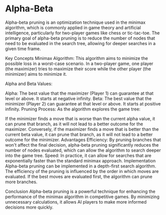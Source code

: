 # Alpha-Beta
Alpha-beta pruning is an optimization technique used in the minimax algorithm, which is commonly applied in game theory and artificial intelligence, particularly for two-player games like chess or tic-tac-toe. The primary goal of alpha-beta pruning is to reduce the number of nodes that need to be evaluated in the search tree, allowing for deeper searches in a given time frame.

Key Concepts
Minimax Algorithm: This algorithm aims to minimize the possible loss in a worst-case scenario. In a two-player game, one player (the maximizer) tries to maximize their score while the other player (the minimizer) aims to minimize it.

Alpha and Beta Values:

Alpha: The best value that the maximizer (Player 1) can guarantee at that level or above. It starts at negative infinity.
Beta: The best value that the minimizer (Player 2) can guarantee at that level or above. It starts at positive infinity.
Pruning Process: As the algorithm explores the game tree:

If the minimizer finds a move that is worse than the current alpha value, it can prune that branch, as it will not lead to a better outcome for the maximizer.
Conversely, if the maximizer finds a move that is better than the current beta value, it can prune that branch, as it will not lead to a better outcome for the minimizer.
Advantages
Efficiency: By pruning branches that won't affect the final decision, alpha-beta pruning significantly reduces the number of nodes evaluated, which can allow the algorithm to search deeper into the game tree.
Speed: In practice, it can allow for searches that are exponentially faster than the standard minimax approach.
Implementation
Alpha-beta pruning can be implemented in a depth-first search algorithm. The efficiency of the pruning is influenced by the order in which moves are evaluated. If the best moves are evaluated first, the algorithm can prune more branches.

Conclusion
Alpha-beta pruning is a powerful technique for enhancing the performance of the minimax algorithm in competitive games. By minimizing unnecessary calculations, it allows AI players to make more informed decisions more quickly.
